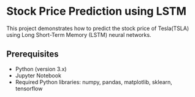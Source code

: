 # Stock Price Prediction using LSTM

This project demonstrates how to predict the stock price of Tesla(TSLA) using Long Short-Term Memory (LSTM) neural networks.
## Prerequisites

- Python (version 3.x)
- Jupyter Notebook
- Required Python libraries: numpy, pandas, matplotlib, sklearn, tensorflow


